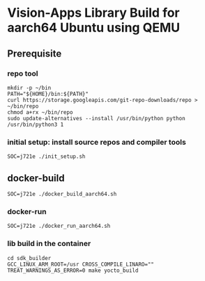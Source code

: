Vision-Apps Library Build for aarch64 Ubuntu using QEMU
=======================================================

## Prerequisite

### repo tool
```
mkdir -p ~/bin
PATH="${HOME}/bin:${PATH}"
curl https://storage.googleapis.com/git-repo-downloads/repo > ~/bin/repo
chmod a+rx ~/bin/repo
sudo update-alternatives --install /usr/bin/python python /usr/bin/python3 1
```

### initial setup: install source repos and compiler tools
```
SOC=j721e ./init_setup.sh
```

## docker-build
```
SOC=j721e ./docker_build_aarch64.sh
```

### docker-run
```
SOC=j721e ./docker_run_aarch64.sh
```

### lib build in the container
```
cd sdk_builder
GCC_LINUX_ARM_ROOT=/usr CROSS_COMPILE_LINARO="" TREAT_WARNINGS_AS_ERROR=0 make yocto_build
```